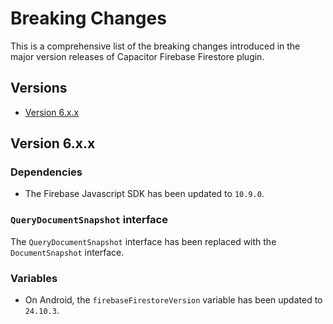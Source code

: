 # Breaking Changes

This is a comprehensive list of the breaking changes introduced in the major version releases of Capacitor Firebase Firestore plugin.

## Versions

- [Version 6.x.x](#version-6xx)

## Version 6.x.x

### Dependencies

- The Firebase Javascript SDK has been updated to `10.9.0`.

### `QueryDocumentSnapshot` interface

The `QueryDocumentSnapshot` interface has been replaced with the `DocumentSnapshot` interface.

### Variables

- On Android, the `firebaseFirestoreVersion` variable has been updated to `24.10.3`.
